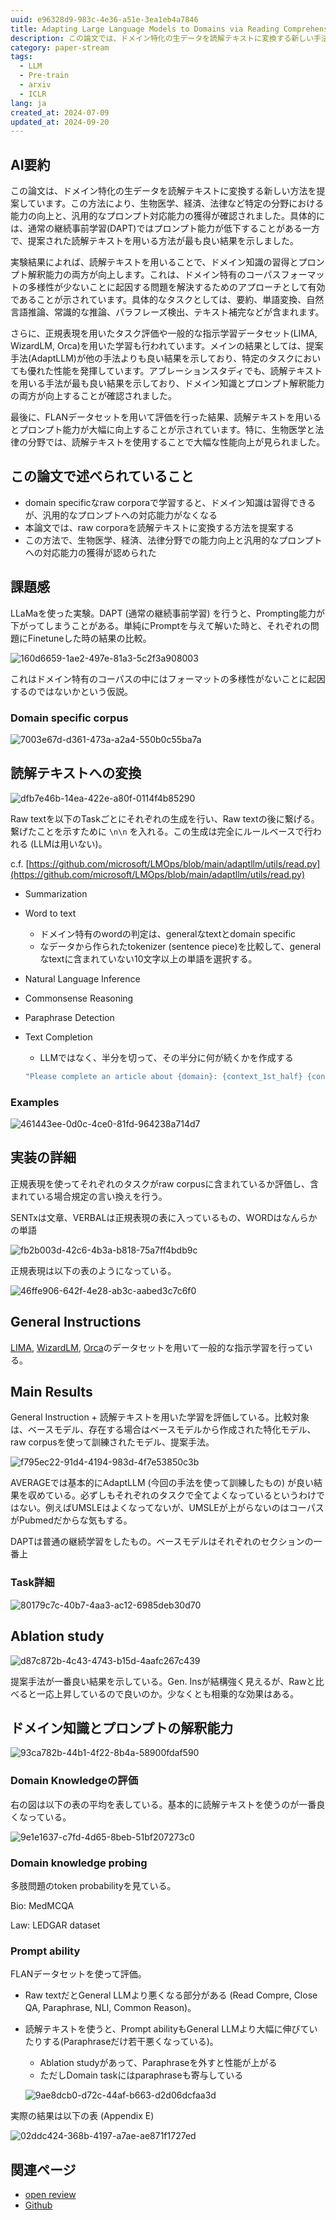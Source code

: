 ```yaml
---
uuid: e96328d9-983c-4e36-a51e-3ea1eb4a7846
title: Adapting Large Language Models to Domains via Reading Comprehension
description: この論文では、ドメイン特化の生データを読解テキストに変換する新しい手法を提案し、生物医学、経済、法律などの分野での能力向上と汎用的なプロンプト対応能力の獲得を確認しました。実験結果は、提案手法（AdaptLLM）が他の手法よりも優れた性能を示し、特に生物医学と法律の分野で顕著な向上が見られました。
category: paper-stream
tags:
  - LLM
  - Pre-train
  - arxiv
  - ICLR
lang: ja
created_at: 2024-07-09
updated_at: 2024-09-20
---
```


## AI要約

この論文は、ドメイン特化の生データを読解テキストに変換する新しい方法を提案しています。この方法により、生物医学、経済、法律など特定の分野における能力の向上と、汎用的なプロンプト対応能力の獲得が確認されました。具体的には、通常の継続事前学習(DAPT)ではプロンプト能力が低下することがある一方で、提案された読解テキストを用いる方法が最も良い結果を示しました。

実験結果によれば、読解テキストを用いることで、ドメイン知識の習得とプロンプト解釈能力の両方が向上します。これは、ドメイン特有のコーパスフォーマットの多様性が少ないことに起因する問題を解決するためのアプローチとして有効であることが示されています。具体的なタスクとしては、要約、単語変換、自然言語推論、常識的な推論、パラフレーズ検出、テキスト補完などが含まれます。

さらに、正規表現を用いたタスク評価や一般的な指示学習データセット(LIMA, WizardLM, Orca)を用いた学習も行われています。メインの結果としては、提案手法(AdaptLLM)が他の手法よりも良い結果を示しており、特定のタスクにおいても優れた性能を発揮しています。アブレーションスタディでも、読解テキストを用いる手法が最も良い結果を示しており、ドメイン知識とプロンプト解釈能力の両方が向上することが確認されました。

最後に、FLANデータセットを用いて評価を行った結果、読解テキストを用いるとプロンプト能力が大幅に向上することが示されています。特に、生物医学と法律の分野では、読解テキストを使用することで大幅な性能向上が見られました。

## この論文で述べられていること

- domain specificなraw corporaで学習すると、ドメイン知識は習得できるが、汎用的なプロンプトへの対応能力がなくなる
- 本論文では、raw corporaを読解テキストに変換する方法を提案する
- この方法で、生物医学、経済、法律分野での能力向上と汎用的なプロンプトへの対応能力の獲得が認められた

## 課題感

LLaMaを使った実験。DAPT (通常の継続事前学習) を行うと、Prompting能力が下がってしまうことがある。単純にPromptを与えて解いた時と、それぞれの問題にFinetuneした時の結果の比較。

![160d6659-1ae2-497e-81a3-5c2f3a908003](../public/paperStream/160d6659-1ae2-497e-81a3-5c2f3a908003.png)

これはドメイン特有のコーパスの中にはフォーマットの多様性がないことに起因するのではないかという仮説。

### Domain specific corpus

![7003e67d-d361-473a-a2a4-550b0c55ba7a](../public/paperStream/7003e67d-d361-473a-a2a4-550b0c55ba7a.png)

## 読解テキストへの変換

![dfb7e46b-14ea-422e-a80f-0114f4b85290](../public/paperStream/dfb7e46b-14ea-422e-a80f-0114f4b85290.png)

Raw textを以下のTaskごとにそれぞれの生成を行い、Raw textの後に繋げる。繋げたことを示すために `\n\n` を入れる。この生成は完全にルールベースで行われる (LLMは用いない)。

c.f. [https://github.com/microsoft/LMOps/blob/main/adaptllm/utils/read.py](https://github.com/microsoft/LMOps/blob/main/adaptllm/utils/read.py)

- Summarization
- Word to text
  - ドメイン特有のwordの判定は、generalなtextとdomain specific
  - なデータから作られたtokenizer (sentence piece)を比較して、generalなtextに含まれていない10文字以上の単語を選択する。
- Natural Language Inference
- Commonsense Reasoning
- Paraphrase Detection
- Text Completion
  - LLMではなく、半分を切って、その半分に何が続くかを作成する

  ```javascript
  "Please complete an article about {domain}: {context_1st_half} {context_2nd_half}{qa_demos}";
  ```

### Examples

![461443ee-0d0c-4ce0-81fd-964238a714d7](../public/paperStream/461443ee-0d0c-4ce0-81fd-964238a714d7.png)

## 実装の詳細

正規表現を使ってそれぞれのタスクがraw corpusに含まれているか評価し、含まれている場合規定の言い換えを行う。

SENTxは文章、VERBALは正規表現の表に入っているもの、WORDはなんらかの単語

![fb2b003d-42c6-4b3a-b818-75a7ff4bdb9c](../public/paperStream/fb2b003d-42c6-4b3a-b818-75a7ff4bdb9c.png)

正規表現は以下の表のようになっている。

![46ffe906-642f-4e28-ab3c-aabed3c7c6f0](../public/paperStream/46ffe906-642f-4e28-ab3c-aabed3c7c6f0.png)

## General Instructions

[LIMA](https://arxiv.org/abs/2305.11206), [WizardLM](https://arxiv.org/abs/2304.12244), [Orca](https://huggingface.co/datasets/Open-Orca/OpenOrca)のデータセットを用いて一般的な指示学習を行っている。

## Main Results

General Instruction + 読解テキストを用いた学習を評価している。比較対象は、ベースモデル、存在する場合はベースモデルから作成された特化モデル、raw corpusを使って訓練されたモデル、提案手法。

![f795ec22-91d4-4194-983d-4f7e53850c3b](../public/paperStream/f795ec22-91d4-4194-983d-4f7e53850c3b.png)

AVERAGEでは基本的にAdaptLLM (今回の手法を使って訓練したもの) が良い結果を収めている。必ずしもそれぞれのタスクで全てよくなっているというわけではない。例えばUMSLEはよくなってないが、UMSLEが上がらないのはコーパスがPubmedだからな気もする。

DAPTは普通の継続学習をしたもの。ベースモデルはそれぞれのセクションの一番上

### Task詳細

![80179c7c-40b7-4aa3-ac12-6985deb30d70](../public/paperStream/80179c7c-40b7-4aa3-ac12-6985deb30d70.png)

## Ablation study

![d87c872b-4c43-4743-b15d-4aafc267c439](../public/paperStream/d87c872b-4c43-4743-b15d-4aafc267c439.png)

提案手法が一番良い結果を示している。Gen. Insが結構強く見えるが、Rawと比べると一応上昇しているので良いのか。少なくとも相乗的な効果はある。

## ドメイン知識とプロンプトの解釈能力

![93ca782b-44b1-4f22-8b4a-58900fdaf590](../public/paperStream/93ca782b-44b1-4f22-8b4a-58900fdaf590.png)

### Domain Knowledgeの評価

右の図は以下の表の平均を表している。基本的に読解テキストを使うのが一番良くなっている。

![9e1e1637-c7fd-4d65-8beb-51bf207273c0](../public/paperStream/9e1e1637-c7fd-4d65-8beb-51bf207273c0.png)

### Domain knowledge probing

多肢問題のtoken probabilityを見ている。

Bio: MedMCQA

Law: LEDGAR dataset

### Prompt ability

FLANデータセットを使って評価。

- Raw textだとGeneral LLMより悪くなる部分がある (Read Compre, Close QA, Paraphrase, NLI, Common Reason)。
- 読解テキストを使うと、Prompt abilityもGeneral LLMより大幅に伸びていたりする(Paraphraseだけ若干悪くなっている)。
  - Ablation studyがあって、Paraphraseを外すと性能が上がる
  - ただしDomain taskにはparaphraseも寄与している

  ![9ae8dcb0-d72c-44af-b663-d2d06dcfaa3d](../public/paperStream/9ae8dcb0-d72c-44af-b663-d2d06dcfaa3d.png)

実際の結果は以下の表 (Appendix E)

![02ddc424-368b-4197-a7ae-ae871f1727ed](../public/paperStream/02ddc424-368b-4197-a7ae-ae871f1727ed.png)

## 関連ページ

- [open review](https://openreview.net/forum?id=y886UXPEZ0)
- [Github](https://github.com/microsoft/LMOps)
